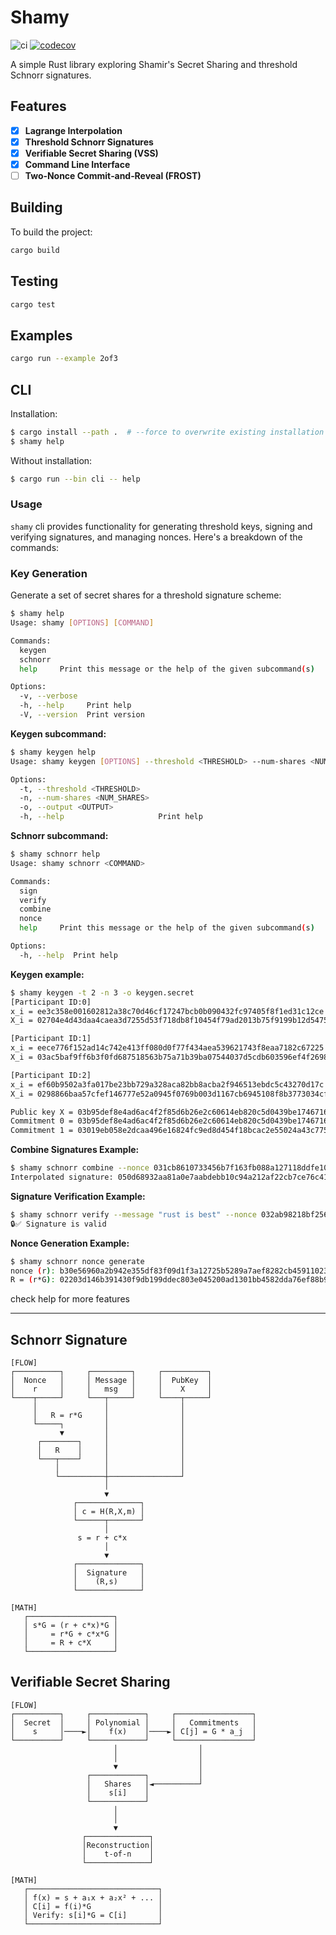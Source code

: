 # Shamy

![ci](https://github.com/sekomer/shamy/actions/workflows/ci.yml/badge.svg)
[![codecov](https://codecov.io/gh/sekomer/shamy/branch/main/graph/badge.svg)](https://codecov.io/gh/sekomer/shamy)

A simple Rust library exploring Shamir's Secret Sharing and threshold Schnorr signatures.

## Features

- [x] **Lagrange Interpolation**
- [x] **Threshold Schnorr Signatures**
- [x] **Verifiable Secret Sharing (VSS)**
- [x] **Command Line Interface**
- [ ] **Two‑Nonce Commit‑and‑Reveal (FROST)**

## Building

To build the project:

```bash
cargo build
```

## Testing

```bash
cargo test
```

## Examples

```bash
cargo run --example 2of3
```

## CLI

Installation:

```bash
$ cargo install --path .  # --force to overwrite existing installation
$ shamy help
```

Without installation:

```bash
$ cargo run --bin cli -- help
```

### Usage

`shamy` cli provides functionality for generating threshold keys, signing and verifying signatures, and managing nonces. Here's a breakdown of the commands:

### Key Generation

Generate a set of secret shares for a threshold signature scheme:

```bash
$ shamy help
Usage: shamy [OPTIONS] [COMMAND]

Commands:
  keygen
  schnorr
  help     Print this message or the help of the given subcommand(s)

Options:
  -v, --verbose
  -h, --help     Print help
  -V, --version  Print version
```

**Keygen subcommand:**

```bash
$ shamy keygen help
Usage: shamy keygen [OPTIONS] --threshold <THRESHOLD> --num-shares <NUM_SHARES>

Options:
  -t, --threshold <THRESHOLD>
  -n, --num-shares <NUM_SHARES>
  -o, --output <OUTPUT>
  -h, --help                     Print help
```

**Schnorr subcommand:**

```bash
$ shamy schnorr help
Usage: shamy schnorr <COMMAND>

Commands:
  sign
  verify
  combine
  nonce
  help     Print this message or the help of the given subcommand(s)

Options:
  -h, --help  Print help
```

**Keygen example:**

```bash
$ shamy keygen -t 2 -n 3 -o keygen.secret
[Participant ID:0]
x_i = ee3c358e001602812a38c70d46cf17247bcb0b090432fc97405f8f1ed31c12ce
X_i = 02704e4d43daa4caea3d7255d53f718db8f10454f79ad2013b75f9199b12d54759

[Participant ID:1]
x_i = eece776f152ad14c742e413ff080d0f77f434aea539621743f8eaa7182c67225
X_i = 03ac5baf9ff6b3f0fd687518563b75a71b39ba07544037d5cdb603596ef4f26987

[Participant ID:2]
x_i = ef60b9502a3fa017be23bb729a328aca82bb8acba2f946513ebdc5c43270d17c
X_i = 0298866baa57cfef146777e52a0945f0769b003d1167cb6945108f8b3773034cfb

Public key X = 03b95def8e4ad6ac4f2f85d6b26e2c60614eb820c5d0439be17467163082349bdd
Commitment 0 = 03b95def8e4ad6ac4f2f85d6b26e2c60614eb820c5d0439be17467163082349bdd
Commitment 1 = 03019eb058e2dcaa496e16824fc9ed8d454f18bcac2e55024a43c775ff2051a39b
```

**Combine Signatures Example:**

```bash
$ shamy schnorr combine --nonce 031cb8610733456b7f163fb088a127118ddfe10689af097eb7646c96c025b8e5ae --ids 1 2 --signatures 4ea64f5d0b0a68762d143eb45b6e00366923dc76d4fbc9830176b42223677016 983f3626eb6cb6dddf7c9eada612b64ba7558c35db80cee908469d50b2b9441f
Interpolated signature: 050d68932aa81a0e7aabdebb10c94a212af22cb7ce76c41cfaa6caf394159c0d
```

**Signature Verification Example:**

```bash
$ shamy schnorr verify --message "rust is best" --nonce 032ab98218bf256c1e9a3d7a85f451f0879867fbc0923540c4cd2928d1f4b03303 --signature 2290a650e2d62d3f3155c52284d7db29cb0674ee5539be9340f816aca92c7262 --public-key 03dba6989ee4de1e4a4710fcd6fd7fc85970f30bb0efaa9dbd5c42f43476f95907
🔒✅ Signature is valid
```

**Nonce Generation Example:**

```bash
$ shamy schnorr nonce generate
nonce (r): b30e56960a2b942e355df83f09d1f3a12725b5289a7aef8282cb45911023b05e
R = (r*G): 02203d146b391430f9db199ddec803e045200ad1301bb4582dda76ef88b980beef
```

check help for more features

---

## Schnorr Signature

```
[FLOW]
┌──────────┐     ┌─────────┐     ┌──────────┐
│  Nonce   │     │ Message │     │  PubKey  │
│    r     │     │   msg   │     │    X     │
└────┬─────┘     └───┬─────┘     └────┬─────┘
     │               │                │
     │   R = r*G     │                │
     └─────┐         │                │
           ▼         │                │
      ┌────────┐     │                │
      │   R    │     │                │
      └───┬────┘     │                │
          │          │                │
          └──────────┼────────────────┘
                     │
                     ▼
              ┌──────────────┐
              │ c = H(R,X,m) │
              └──────┬───────┘
                     │
               s = r + c*x
                     │
                     ▼
              ┌──────────────┐
              │  Signature   │
              │    (R,s)     │
              └──────────────┘

[MATH]
   ┌───────────────────┐
   │ s*G = (r + c*x)*G │
   │     = r*G + c*x*G │
   │     = R + c*X     │
   └───────────────────┘
```

## Verifiable Secret Sharing

```
[FLOW]
┌──────────┐     ┌────────────┐     ┌─────────────────┐
│  Secret  │     │ Polynomial │     │   Commitments   │
│    s     │────►│    f(x)    │────►│ C[j] = G * a_j  │
└──────────┘     └────────────┘     └─────────────────┘
                       │                  │
                       │                  │
                       ▼                  │
                 ┌────────────┐           │
                 │   Shares   │◄──────────┘
                 │    s[i]    │
                 └────────────┘
                       │
                       │
                       ▼
                ┌──────────────┐
                │Reconstruction│
                │    t-of-n    │
                └──────────────┘

[MATH]
   ┌─────────────────────────────┐
   │ f(x) = s + a₁x + a₂x² + ... │
   │ C[i] = f(i)*G               │
   │ Verify: s[i]*G = C[i]       │
   └─────────────────────────────┘
```
